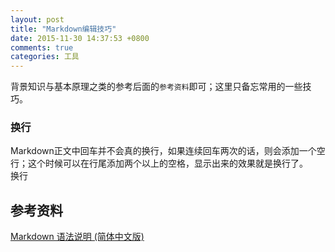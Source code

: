 ```yaml
---
layout: post
title: "Markdown编辑技巧"
date: 2015-11-30 14:37:53 +0800
comments: true
categories: 工具
---
```




背景知识与基本原理之类的参考后面的`参考资料`即可；这里只备忘常用的一些技巧。

### 换行

Markdown正文中回车并不会真的换行，如果连续回车两次的话，则会添加一个空行；这个时候可以在行尾添加两个以上的空格，显示出来的效果就是换行了。  
换行


## 参考资料

[Markdown 语法说明 (简体中文版)](http://wowubuntu.com/markdown/)
